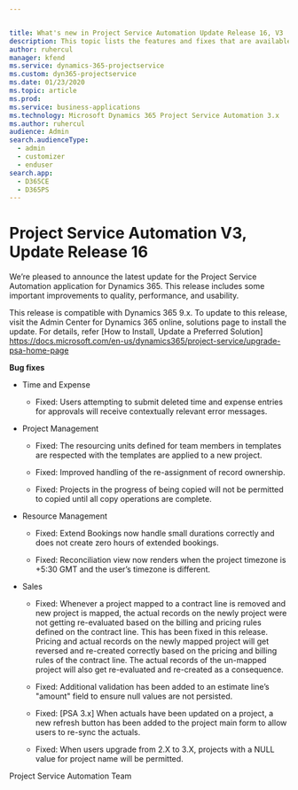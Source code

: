 ```yaml
---


title: What's new in Project Service Automation Update Release 16, V3
description: This topic lists the features and fixes that are available in release 16 of Project Service Automation V3.
author: ruhercul                
manager: kfend
ms.service: dynamics-365-projectservice
ms.custom: dyn365-projectservice
ms.date: 01/23/2020
ms.topic: article
ms.prod: 
ms.service: business-applications
ms.technology: Microsoft Dynamics 365 Project Service Automation 3.x
ms.author: ruhercul
audience: Admin
search.audienceType: 
  - admin
  - customizer
  - enduser
search.app: 
  - D365CE
  - D365PS
---
```



# Project Service Automation V3, Update Release 16
We’re pleased to announce the latest update for the Project Service Automation
application for Dynamics 365. This release includes some important improvements
to quality, performance, and usability.

This release is compatible with Dynamics 365 9.x. To update to this release,
visit the Admin Center for Dynamics 365 online, solutions page to install the
update. For details, refer [How to Install, Update a Preferred Solution] https://docs.microsoft.com/en-us/dynamics365/project-service/upgrade-psa-home-page

**Bug fixes**

-   Time and Expense

    -   Fixed: Users attempting to submit deleted time and expense entries for
        approvals will receive contextually relevant error messages.

-   Project Management

    -   Fixed: The resourcing units defined for team members in templates are
        respected with the templates are applied to a new project.

    -   Fixed: Improved handling of the re-assignment of record ownership.

    -   Fixed: Projects in the progress of being copied will not be permitted to
        copied until all copy operations are complete.

-   Resource Management

    -   Fixed: Extend Bookings now handle small durations correctly and does not
        create zero hours of extended bookings.

    -   Fixed: Reconciliation view now renders when the project timezone is
        +5:30 GMT and the user’s timezone is different.

-   Sales

    -   Fixed: Whenever a project mapped to a contract line is removed and new project is mapped, the actual records on the newly project were not getting re-evaluated based on the billing and pricing rules defined on the contract line. This has been fixed in this release. Pricing and actual records on the newly mapped project will get reversed and re-created correctly based on the pricing and billing rules of the contract line. The actual records of the un-mapped project will also get re-evaluated and re-created as a consequence. 

    -   Fixed: Additional validation has been added to an estimate line’s
        "amount" field to ensure null values are not persisted.

    -   Fixed: [PSA 3.x] When actuals have been updated on a project, a new
        refresh button has been added to the project main form to allow users to
        re-sync the actuals.

    -   Fixed: When users upgrade from 2.X to 3.X, projects with a NULL value
        for project name will be permitted.

Project Service Automation Team

